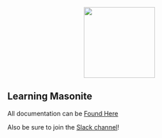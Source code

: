 
<p align="center">
<img src="https://i.imgur.com/rEXcoMn.png" width="160px"> 
</p>

## Learning Masonite

All documentation can be [Found Here](https://orm.masoniteproject.com) 

Also be sure to join the [Slack channel](https://slack.masoniteproject.com)!

